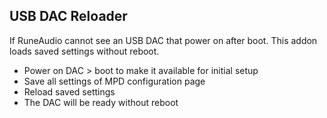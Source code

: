 USB DAC Reloader
---

If RuneAudio cannot see an USB DAC that power on after boot. This addon loads saved settings without reboot.
- Power on DAC > boot to make it available for initial setup
- Save all settings of MPD configuration page
- Reload saved settings
- The DAC will be ready without reboot
